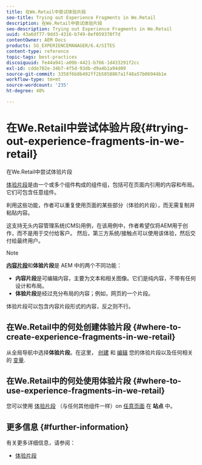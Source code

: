 ```yaml
---
title: 在We.Retail中尝试体验片段
seo-title: Trying out Experience Fragments in We.Retail
description: 在We.Retail中尝试体验片段
seo-description: Trying out Experience Fragments in We.Retail
uuid: 43a6df77-9dd3-4316-b749-0ef059370f7d
contentOwner: AEM Docs
products: SG_EXPERIENCEMANAGER/6.4/SITES
content-type: reference
topic-tags: best-practices
discoiquuid: fe44a941-a09b-4421-b766-1d433291f2cc
exl-id: cdde702e-34b7-4f5d-93db-d9a4b1a94d09
source-git-commit: 3358f6b8b492ff2b5858867a1f48a57b06944b1e
workflow-type: tm+mt
source-wordcount: '235'
ht-degree: 40%

---
```


# 在We.Retail中尝试体验片段{#trying-out-experience-fragments-in-we-retail}

在We.Retail中尝试体验片段

[体验片段](/help/sites-authoring/experience-fragments.md)是由一个或多个组件构成的组件组，包括可在页面内引用的内容和布局。它们可包含任意组件。

利用这些功能，作者可以重复使用页面的某些部分（体验的片段），而无需复制并粘贴内容。

这支持无头内容管理系统(CMS)用例，在该用例中，作者希望仅将AEM用于创作，而不是用于交付给客户。 然后，第三方系统/接触点可以使用该体验，然后交付给最终用户。

>[!NOTE]
>
>**[内容片段](/help/sites-developing/we-retail-content-fragments.md)**&#x200B;和&#x200B;**体验片段**&#x200B;是 AEM 中的两个不同功能：
>
>* **内容片段**&#x200B;是可编辑内容，主要为文本和相关图像。它们是纯内容，不带有任何设计和布局。
>* **体验片段**&#x200B;是经过充分布局的内容；例如，网页的一个片段。
>
>体验片段可以包含内容片段形式的内容，反之则不行。

## 在We.Retail中的何处创建体验片段 {#where-to-create-experience-fragments-in-we-retail}

从全局导航中选择&#x200B;**体验片段**。在这里， [创建](/help/sites-authoring/experience-fragments.md#creating-an-experience-fragment) 和 [编辑](/help/sites-authoring/experience-fragments.md#editing-your-experience-fragment) 您的体验片段以及任何相关的 [变量](/help/sites-authoring/experience-fragments.md#creating-an-experience-fragment-variation).

## 在We.Retail中的何处使用体验片段 {#where-to-use-experience-fragments-in-we-retail}

您可以使用 [体验片段](/help/sites-authoring/experience-fragments.md#using-your-experience-fragment) （与任何其他组件一样）on [任意页面](/help/sites-authoring/editing-content.md) 在 **站点** 中。

## 更多信息 {#further-information}

有关更多详细信息，请参阅：

* [体验片段](/help/sites-authoring/experience-fragments.md)

